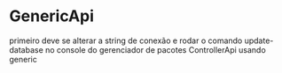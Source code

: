 # GenericApi
primeiro deve se alterar a string de conexão e rodar o comando update-database no console do gerenciador de pacotes
ControllerApi usando generic 
